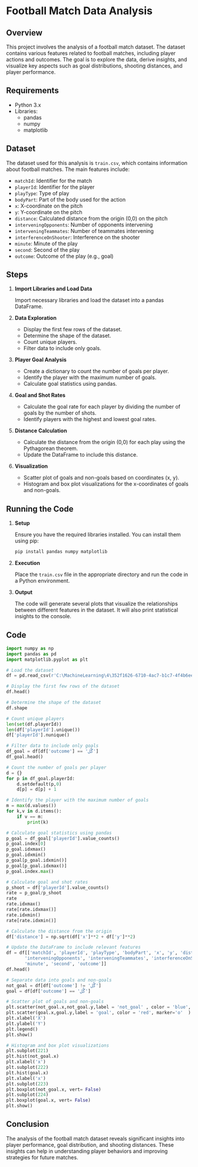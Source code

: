 # Football Match Data Analysis

## Overview

This project involves the analysis of a football match dataset. The dataset contains various features related to football matches, including player actions and outcomes. The goal is to explore the data, derive insights, and visualize key aspects such as goal distributions, shooting distances, and player performance.

## Requirements

- Python 3.x
- Libraries:
  - pandas
  - numpy
  - matplotlib

## Dataset

The dataset used for this analysis is `train.csv`, which contains information about football matches. The main features include:
- `matchId`: Identifier for the match
- `playerId`: Identifier for the player
- `playType`: Type of play
- `bodyPart`: Part of the body used for the action
- `x`: X-coordinate on the pitch
- `y`: Y-coordinate on the pitch
- `distance`: Calculated distance from the origin (0,0) on the pitch
- `interveningOpponents`: Number of opponents intervening
- `interveningTeammates`: Number of teammates intervening
- `interferenceOnShooter`: Interference on the shooter
- `minute`: Minute of the play
- `second`: Second of the play
- `outcome`: Outcome of the play (e.g., goal)

## Steps

1. **Import Libraries and Load Data**

   Import necessary libraries and load the dataset into a pandas DataFrame.

2. **Data Exploration**

   - Display the first few rows of the dataset.
   - Determine the shape of the dataset.
   - Count unique players.
   - Filter data to include only goals.

3. **Player Goal Analysis**

   - Create a dictionary to count the number of goals per player.
   - Identify the player with the maximum number of goals.
   - Calculate goal statistics using pandas.

4. **Goal and Shot Rates**

   - Calculate the goal rate for each player by dividing the number of goals by the number of shots.
   - Identify players with the highest and lowest goal rates.

5. **Distance Calculation**

   - Calculate the distance from the origin (0,0) for each play using the Pythagorean theorem.
   - Update the DataFrame to include this distance.

6. **Visualization**

   - Scatter plot of goals and non-goals based on coordinates (x, y).
   - Histogram and box plot visualizations for the x-coordinates of goals and non-goals.

## Running the Code

1. **Setup**

   Ensure you have the required libraries installed. You can install them using pip:
   ```bash
   pip install pandas numpy matplotlib
   ```

2. **Execution**

   Place the `train.csv` file in the appropriate directory and run the code in a Python environment.

3. **Output**

   The code will generate several plots that visualize the relationships between different features in the dataset. It will also print statistical insights to the console.

## Code

```python
import numpy as np
import pandas as pd
import matplotlib.pyplot as plt

# Load the dataset
df = pd.read_csv(r'C:\MachineLearning\4\352f1626-6710-4ac7-b1c7-4f4b6ee3cf68230721-0609481\train.csv')

# Display the first few rows of the dataset
df.head()

# Determine the shape of the dataset
df.shape

# Count unique players
len(set(df.playerId))
len(df['playerId'].unique())
df['playerId'].nunique()

# Filter data to include only goals
df_goal = df[df['outcome'] == 'گُل']
df_goal.head()

# Count the number of goals per player
d = {}
for p in df_goal.playerId:
    d.setdefault(p,0)
    d[p] = d[p] + 1

# Identify the player with the maximum number of goals
m = max(d.values())
for k,v in d.items():
    if v == m:
        print(k)

# Calculate goal statistics using pandas
p_goal = df_goal['playerId'].value_counts()
p_goal.index[0]
p_goal.idxmax()
p_goal.idxmin()
p_goal[p_goal.idxmin()]
p_goal[p_goal.idxmax()]
p_goal.index.max()

# Calculate goal and shot rates
p_shoot = df['playerId'].value_counts()
rate = p_goal/p_shoot
rate
rate.idxmax()
rate[rate.idxmax()]
rate.idxmin()
rate[rate.idxmin()]

# Calculate the distance from the origin
df['distance'] = np.sqrt(df['x']**2 + df['y']**2)

# Update the DataFrame to include relevant features
df = df[['matchId', 'playerId', 'playType', 'bodyPart', 'x', 'y', 'distance',
       'interveningOpponents', 'interveningTeammates', 'interferenceOnShooter',
       'minute', 'second', 'outcome']]
df.head()

# Separate data into goals and non-goals
not_goal = df[df['outcome'] != 'گُل']
goal = df[df['outcome'] == 'گُل']

# Scatter plot of goals and non-goals
plt.scatter(not_goal.x,not_goal.y,label = 'not_goal' , color = 'blue', marker='^')
plt.scatter(goal.x,goal.y,label = 'goal', color = 'red', marker='o'  )
plt.xlabel('X')
plt.ylabel('Y')
plt.legend()
plt.show()

# Histogram and box plot visualizations
plt.subplot(221)
plt.hist(not_goal.x)
plt.xlabel('x')
plt.subplot(222)
plt.hist(goal.x)
plt.xlabel('x')
plt.subplot(223)
plt.boxplot(not_goal.x, vert= False)
plt.subplot(224)
plt.boxplot(goal.x, vert= False)
plt.show()
```

## Conclusion

The analysis of the football match dataset reveals significant insights into player performance, goal distribution, and shooting distances. These insights can help in understanding player behaviors and improving strategies for future matches.
